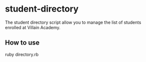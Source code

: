 # student-directory

The student directory script allow you to manage the list of students enrolled at Villain Academy.

## How to use ##


ruby directory.rb